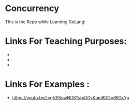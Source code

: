 # Concurrency
This is the Repo while Learning GoLang! 




  
# Links For Teaching Purposes: 
-
-
-

# Links For Examples :
- https://youtu.be/LvgVSSpwND8?si=DGyKamBDOo89DxYp
